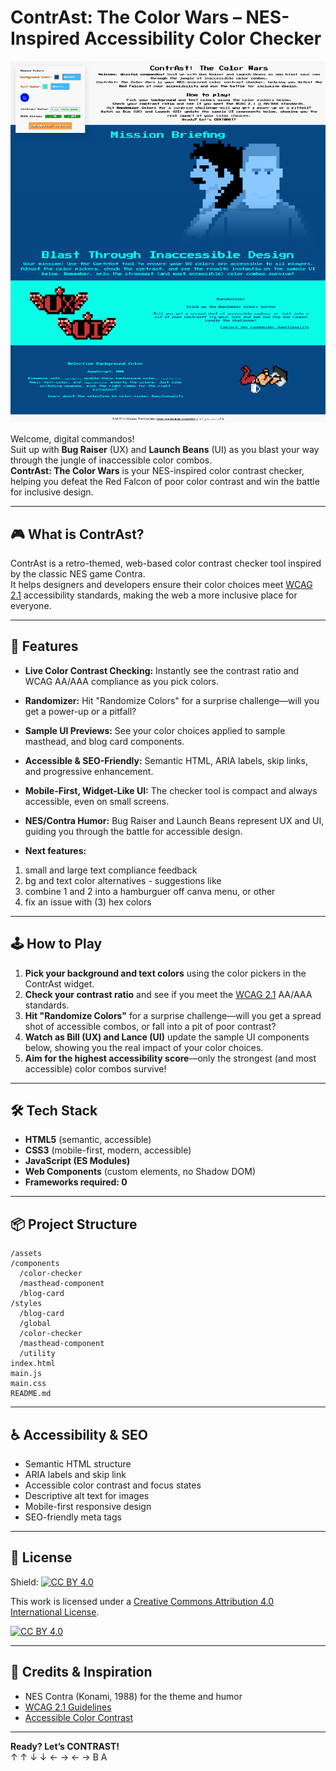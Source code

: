 # ContrAst: The Color Wars – NES-Inspired Accessibility Color Checker

![contrast the color wars full page screenshot](/assets/lp-screenshot-contrast-the-color-wars.png?raw=true "contrast the color wars full page screenshot")

Welcome, digital commandos!  
Suit up with **Bug Raiser** (UX) and **Launch Beans** (UI) as you blast your way through the jungle of inaccessible color combos.  
**ContrAst: The Color Wars** is your NES-inspired color contrast checker, helping you defeat the Red Falcon of poor color contrast and win the battle for inclusive design.

---

## 🎮 What is ContrAst?

ContrAst is a retro-themed, web-based color contrast checker tool inspired by the classic NES game Contra.  
It helps designers and developers ensure their color choices meet [WCAG 2.1](https://www.w3.org/WAI/standards-guidelines/wcag/) accessibility standards, making the web a more inclusive place for everyone.

---

## 🚀 Features

- **Live Color Contrast Checking:** Instantly see the contrast ratio and WCAG AA/AAA compliance as you pick colors.
- **Randomizer:** Hit "Randomize Colors" for a surprise challenge—will you get a power-up or a pitfall?
- **Sample UI Previews:** See your color choices applied to sample masthead, and blog card components.
- **Accessible & SEO-Friendly:** Semantic HTML, ARIA labels, skip links, and progressive enhancement.
- **Mobile-First, Widget-Like UI:** The checker tool is compact and always accessible, even on small screens.
- **NES/Contra Humor:** Bug Raiser and Launch Beans represent UX and UI, guiding you through the battle for accessible design.

- **Next features:** 
1. small and large text compliance feedback 
2. bg and text color alternatives - suggestions like 
3. combine 1 and 2 into a hamburguer off canva menu, or other
4. fix an issue with (3) hex colors

---

## 🕹️ How to Play

1. **Pick your background and text colors** using the color pickers in the ContrAst widget.
2. **Check your contrast ratio** and see if you meet the [WCAG 2.1](https://www.w3.org/WAI/standards-guidelines/wcag/) AA/AAA standards.
3. **Hit "Randomize Colors"** for a surprise challenge—will you get a spread shot of accessible combos, or fall into a pit of poor contrast?
4. **Watch as Bill (UX) and Lance (UI)** update the sample UI components below, showing you the real impact of your color choices.
5. **Aim for the highest accessibility score**—only the strongest (and most accessible) color combos survive!

---

## 🛠️ Tech Stack

- **HTML5** (semantic, accessible)
- **CSS3** (mobile-first, modern, accessible)
- **JavaScript (ES Modules)**
- **Web Components** (custom elements, no Shadow DOM)
- **Frameworks required: 0**

---

## 📦 Project Structure

```
/assets
/components
  /color-checker
  /masthead-component
  /blog-card
/styles
  /blog-card
  /global
  /color-checker
  /masthead-component
  /utility
index.html
main.js
main.css
README.md
```

---

## ♿ Accessibility & SEO

- Semantic HTML structure
- ARIA labels and skip link
- Accessible color contrast and focus states
- Descriptive alt text for images
- Mobile-first responsive design
- SEO-friendly meta tags

---

## 📝 License

Shield: [![CC BY 4.0][cc-by-shield]][cc-by]

This work is licensed under a
[Creative Commons Attribution 4.0 International License][cc-by].

[![CC BY 4.0][cc-by-image]][cc-by]

[cc-by]: http://creativecommons.org/licenses/by/4.0/
[cc-by-image]: https://i.creativecommons.org/l/by/4.0/88x31.png
[cc-by-shield]: https://img.shields.io/badge/License-CC%20BY%204.0-lightgrey.svg

---

## 👾 Credits & Inspiration

- NES Contra (Konami, 1988) for the theme and humor
- [WCAG 2.1 Guidelines](https://www.w3.org/WAI/standards-guidelines/wcag/)
- [Accessible Color Contrast](https://webaim.org/resources/contrastchecker/)

---

**Ready? Let’s CONTRAST!**  
<span aria-hidden="true" title="Konami Code">↑ ↑ ↓ ↓ ← → ← → B A</span>